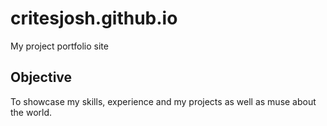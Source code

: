 # critesjosh.github.io
My project portfolio site

## Objective
To showcase my skills, experience and my projects as well as muse about the world.
